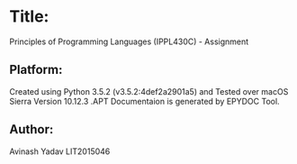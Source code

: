 # Title:
Principles of Programming Languages (IPPL430C) - Assignment

## Platform:
Created using Python 3.5.2 (v3.5.2:4def2a2901a5) and Tested over macOS Sierra Version 10.12.3 .APT Documentaion is generated by EPYDOC Tool.

## Author:
Avinash Yadav
LIT2015046
